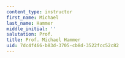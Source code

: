 ```yaml
---
content_type: instructor
first_name: Michael
last_name: Hammer
middle_initial: ''
salutation: Prof.
title: Prof. Michael Hammer
uid: 7dc4f466-b83d-3705-cb8d-3522fcc52c82
---
```


